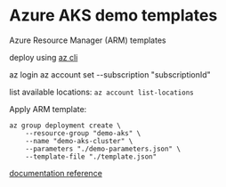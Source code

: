 # Azure AKS demo templates
Azure Resource Manager (ARM) templates

deploy using [az cli](https://docs.microsoft.com/en-us/cli/azure/?view=azure-cli-latest)

az login
az account set --subscription "subscriptionId"

list available locations: `az account list-locations`


Apply ARM template:
```
az group deployment create \
    --resource-group "demo-aks" \
    --name "demo-aks-cluster" \
    --parameters "./demo-parameters.json" \
    --template-file "./template.json"
```
[documentation reference](https://docs.microsoft.com/en-us/cli/azure/group/deployment?view=azure-cli-latest#az-group-deployment-create)